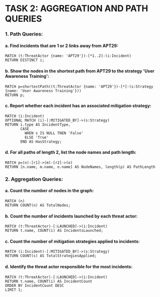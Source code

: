 # TASK 2: AGGREGATION AND PATH QUERIES

### 1. Path Queries:
#### a. Find incidents that are 1 or 2 links away from APT29:
```
MATCH (t:ThreatActor {name: 'APT29'})-[*1..2]-(i:Incident)
RETURN DISTINCT i;	
```

#### b. Show the nodes in the shortest path from APT29 to the strategy 'User Awareness Training':
```
MATCH p=shortestPath((t:ThreatActor {name: 'APT29'})-[*]-(s:Strategy {name: 'User Awareness Training'}))
RETURN p;	
```
 
#### c. Report whether each incident has an associated mitigation strategy:
```
MATCH (i:Incident)
OPTIONAL MATCH (i)-[:MITIGATED_BY]->(s:Strategy)
RETURN i.type AS IncidentType, 
       CASE 
         WHEN s IS NULL THEN 'False' 
         ELSE 'True' 
       END AS HasStrategy;	
```

#### d. For all paths of length 2, list the node names and path length:
```
MATCH p=(n)-[r1]->(m)-[r2]->(o)
RETURN [n.name, m.name, o.name] AS NodeNames, length(p) AS PathLength	
```


### 2. Aggregation Queries:
#### a. Count the number of nodes in the graph:
```
MATCH (n)
RETURN COUNT(n) AS TotalNodes;	
```

#### b. Count the number of incidents launched by each threat actor:
```
MATCH (t:ThreatActor)-[:LAUNCHED]->(i:Incident)
RETURN t.name, COUNT(i) AS IncidentsLaunched;	
```

#### c. Count the number of mitigation strategies applied to incidents:
```
MATCH (i:Incident)-[:MITIGATED_BY]->(s:Strategy)
RETURN COUNT(s) AS TotalStrategiesApplied;	
```

#### d. Identify the threat actor responsible for the most incidents:
```
MATCH (t:ThreatActor)-[:LAUNCHED]->(i:Incident)
RETURN t.name, COUNT(i) AS IncidentCount
ORDER BY IncidentCount DESC
LIMIT 1;	
```
